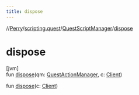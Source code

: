 ```yaml
---
title: dispose
---
```

//[Perry](../../../index.html)/[scripting.quest](../index.html)/[QuestScriptManager](index.html)/[dispose](dispose.html)



# dispose



[jvm]\
fun [dispose](dispose.html)(qm: [QuestActionManager](../-quest-action-manager/index.html), c: [Client](../../client/-client/index.html))

fun [dispose](dispose.html)(c: [Client](../../client/-client/index.html))




